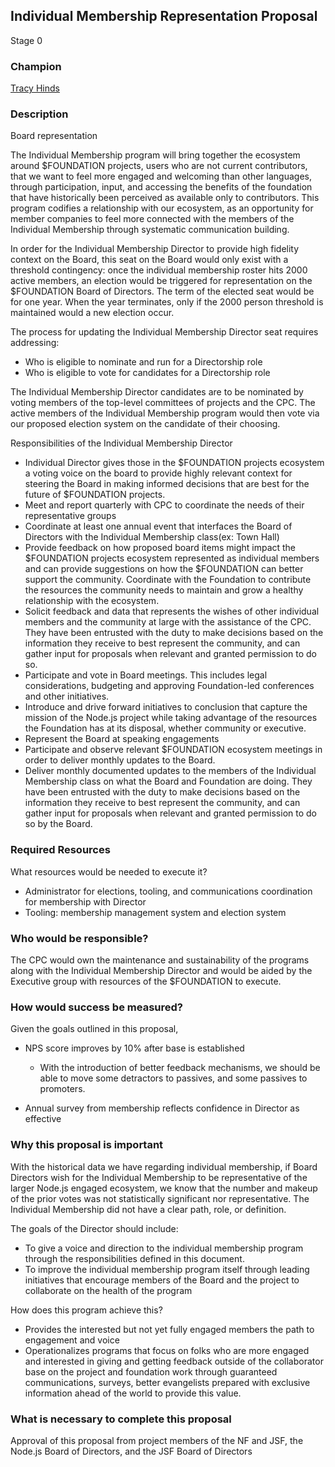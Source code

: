 ## Individual Membership Representation Proposal

Stage 0

### Champion
[Tracy Hinds]()

### Description

Board representation

The Individual Membership program will bring together the ecosystem around $FOUNDATION projects, users who are not current contributors, that we want to feel more engaged and welcoming than other languages, through participation, input, and accessing the benefits of the foundation that have historically been perceived as available only to contributors. This program codifies a relationship with our ecosystem, as an opportunity for member companies to feel more connected with the members of the Individual Membership through systematic communication building.

In order for the Individual Membership Director to provide high fidelity context on the Board, this seat on the Board would only exist with a threshold contingency: once the individual membership roster hits 2000 active members, an election would be triggered for representation on the $FOUNDATION Board of Directors. The term of the elected seat would be for one year. When the year terminates, only if the 2000 person threshold is maintained would a new election occur.

The process for updating the Individual Membership Director seat requires addressing:

- Who is eligible to nominate and run for a Directorship role 
- Who is eligible to vote for candidates for a Directorship role 
  

The Individual Membership Director candidates are to be nominated by voting members of the top-level committees of projects and the CPC. The active members of the Individual Membership program would then vote via our proposed election system on the candidate of their choosing.

Responsibilities of the Individual Membership Director

- Individual Director gives those in the $FOUNDATION projects ecosystem a voting voice on the board to provide highly relevant context for steering the Board in making informed decisions that are best for the future of $FOUNDATION projects.  
- Meet and report quarterly with CPC to coordinate the needs of their representative groups 
- Coordinate at least one annual event that interfaces the Board of Directors with the Individual Membership class(ex: Town Hall) 
- Provide feedback on how proposed board items might impact the $FOUNDATION projects ecosystem represented as individual members and can provide suggestions on how the $FOUNDATION can better support the community. Coordinate with the Foundation to contribute the resources the community needs to maintain and grow a healthy relationship with the ecosystem. 
- Solicit feedback and data that represents the wishes of other individual members and the community at large with the assistance of the CPC. They have been entrusted with the duty to make decisions based on the information they receive to best represent the community, and can gather input for proposals when relevant and granted permission to do so. 
- Participate and vote in Board meetings. This includes legal considerations, budgeting and approving Foundation-led conferences and other initiatives.  
- Introduce and drive forward initiatives to conclusion that capture the mission of the Node.js project while taking advantage of the resources the Foundation has at its disposal, whether community or executive. 
- Represent the Board at speaking engagements  
- Participate and observe relevant $FOUNDATION ecosystem meetings in order to deliver monthly updates to the Board.  
- Deliver monthly documented updates to the members of the Individual Membership class on what the Board and Foundation are doing. They have been entrusted with the duty to make decisions based on the information they receive to best represent the community, and can gather input for proposals when relevant and granted permission to do so by the Board. 

### Required Resources

What resources would be needed to execute it?

- Administrator for elections, tooling, and communications coordination for membership with Director 
- Tooling: membership management system and election system 

### Who would be responsible?

The CPC would own the maintenance and sustainability of the programs along with the Individual Membership Director and would be aided by the Executive group with resources of the $FOUNDATION to execute.

### How would success be measured?

Given the goals outlined in this proposal,

- NPS score improves by 10% after base is established 
    - With the introduction of better feedback mechanisms, we should be able to move some detractors to passives, and some passives to promoters. 

- Annual survey from membership reflects confidence in Director as effective 

### Why this proposal is important

With the historical data we have regarding individual membership, if Board Directors wish for the Individual Membership to be representative of the larger Node.js engaged ecosystem, we know that the number and makeup of the prior votes was not statistically significant nor representative. The Individual Membership did not have a clear path, role, or definition. 

The goals of the Director should include:

- To give a voice and direction to the individual membership program through the responsibilities defined in this document. 
- To improve the individual membership program itself through leading initiatives that encourage members of the Board and the project to collaborate on the health of the program 
  
How does this program achieve this?

- Provides the interested but not yet fully engaged members the path to engagement and voice 
- Operationalizes programs that focus on folks who are more engaged and interested in giving and getting feedback outside of the collaborator base on the project and foundation work through guaranteed communications, surveys, better evangelists prepared with exclusive information ahead of the world to provide this value. 

### What is necessary to complete this proposal

Approval of this proposal from project members of the NF and JSF, the Node.js Board of Directors, and the JSF Board of Directors
